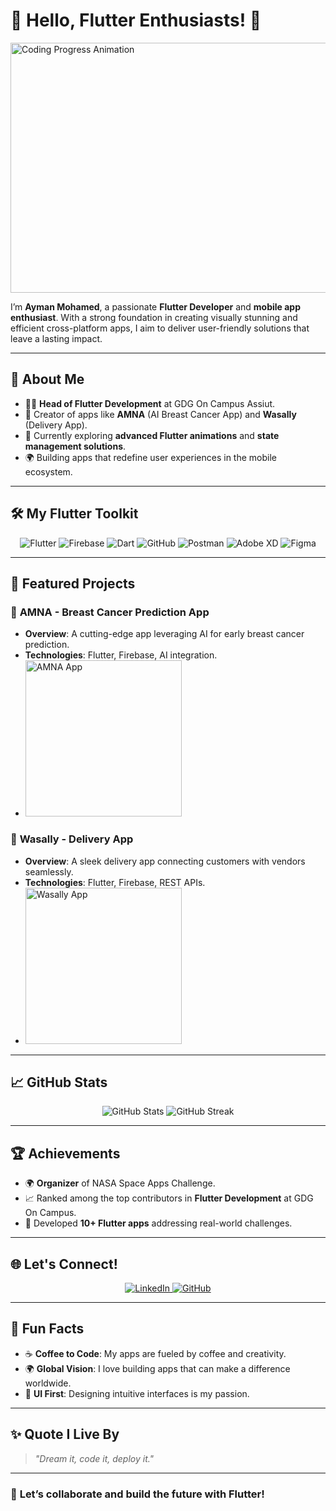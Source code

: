 # 🚀 Hello, Flutter Enthusiasts! 🌟  
<img src="https://media.giphy.com/media/3og0IYoxb6D33lymd2/giphy.gif" width="1200" height="400" alt="Coding Progress Animation">

I’m **Ayman Mohamed**, a passionate **Flutter Developer** and **mobile app enthusiast**. With a strong foundation in creating visually stunning and efficient cross-platform apps, I aim to deliver user-friendly solutions that leave a lasting impact.

---

## 🌟 About Me  
- 👨‍💻 **Head of Flutter Development** at GDG On Campus Assiut.  
- 📱 Creator of apps like **AMNA** (AI Breast Cancer App) and **Wasally** (Delivery App).  
- 🌱 Currently exploring **advanced Flutter animations** and **state management solutions**.  
- 🌍 Building apps that redefine user experiences in the mobile ecosystem.

---

## 🛠️ My Flutter Toolkit  
<p align="center">
  <img src="https://img.icons8.com/color/48/000000/flutter.png" alt="Flutter" />
  <img src="https://img.icons8.com/color/48/000000/firebase.png" alt="Firebase" />
  <img src="https://img.icons8.com/color/48/000000/dart.png" alt="Dart" />
  <img src="https://img.icons8.com/color/48/000000/github.png" alt="GitHub" />
  <img src="https://img.icons8.com/color/48/000000/postman-api.png" alt="Postman" />
  <img src="https://img.icons8.com/color/48/000000/adobe-xd.png" alt="Adobe XD" />
  <img src="https://img.icons8.com/color/48/000000/figma.png" alt="Figma" />
</p>

---

## 🌟 Featured Projects  
### 📱 **AMNA - Breast Cancer Prediction App**  
- **Overview**: A cutting-edge app leveraging AI for early breast cancer prediction.  
- **Technologies**: Flutter, Firebase, AI integration.  
- <img src="https://via.placeholder.com/250x150.png?text=Project+Image" alt="AMNA App" width="250">  

### 🚚 **Wasally - Delivery App**  
- **Overview**: A sleek delivery app connecting customers with vendors seamlessly.  
- **Technologies**: Flutter, Firebase, REST APIs.  
- <img src="https://via.placeholder.com/250x150.png?text=Project+Image" alt="Wasally App" width="250">  

---

## 📈 GitHub Stats  
<p align="center">
  <img src="https://github-readme-stats.vercel.app/api?username=AymanMohamed2&show_icons=true&theme=radical" alt="GitHub Stats" />
  <img src="https://github-readme-streak-stats.herokuapp.com/?user=AymanMohamed2&theme=radical" alt="GitHub Streak" />
</p>

---

## 🏆 Achievements  
- 🌍 **Organizer** of NASA Space Apps Challenge.  
- 📈 Ranked among the top contributors in **Flutter Development** at GDG On Campus.  
- 🏅 Developed **10+ Flutter apps** addressing real-world challenges.  

---

## 🌐 Let's Connect!  
<p align="center">
  <a href="https://www.linkedin.com/in/ayman-mohamed-1b881024a/">
    <img src="https://img.shields.io/badge/LinkedIn-%230077B5.svg?style=flat&logo=linkedin&logoColor=white" alt="LinkedIn" />
  </a>
  <a href="https://github.com/AymanMohamed2">
    <img src="https://img.shields.io/badge/GitHub-%2312100E.svg?style=flat&logo=github&logoColor=white" alt="GitHub" />
  </a>
</p>

---

## 🌈 Fun Facts  
- ☕ **Coffee to Code**: My apps are fueled by coffee and creativity.  
- 🌍 **Global Vision**: I love building apps that can make a difference worldwide.  
- 🎨 **UI First**: Designing intuitive interfaces is my passion.  

---

## ✨ Quote I Live By  
> *"Dream it, code it, deploy it."*

---

### 🚀 **Let’s collaborate and build the future with Flutter!**
